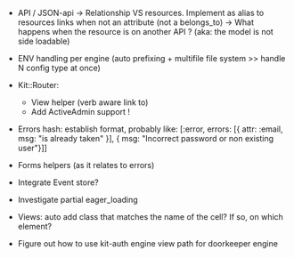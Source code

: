 - API / JSON-api
  -> Relationship VS resources. Implement as alias to resources links when not an attribute (not a belongs_to)
  -> What happens when the resource is on another API ? (aka: the model is not side loadable)

- ENV handling per engine (auto prefixing + multifile file system >> handle N config type at once)

- Kit::Router:
  - View helper (verb aware link to)
  - Add ActiveAdmin support !


- Errors hash: establish format, probably like:
  [:error, errors: [{ attr: :email, msg: "is already taken" }], { msg: "Incorrect password or non existing user"}]]

- Forms helpers (as it relates to errors)

- Integrate Event store?



- Investigate partial eager_loading

- Views: auto add class that matches the name of the cell? If so, on which element?

- Figure out how to use kit-auth engine view path for doorkeeper engine
